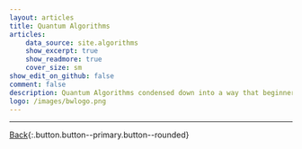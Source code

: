```yaml
---
layout: articles
title: Quantum Algorithms
articles:
    data_source: site.algorithms
    show_excerpt: true
    show_readmore: true
    cover_size: sm
show_edit_on_github: false
comment: false
description: Quantum Algorithms condensed down into a way that beginners can understand. We make sure to keep the experience simple and straight to the point while combining interactive elements to inspire new learners. Please sit back and enjoy the content :)
logo: /images/bwlogo.png
---
```


<div class="article__content" markdown="1">

---

[Back](https://wrelks.com){:.button.button--primary.button--rounded}

</div>